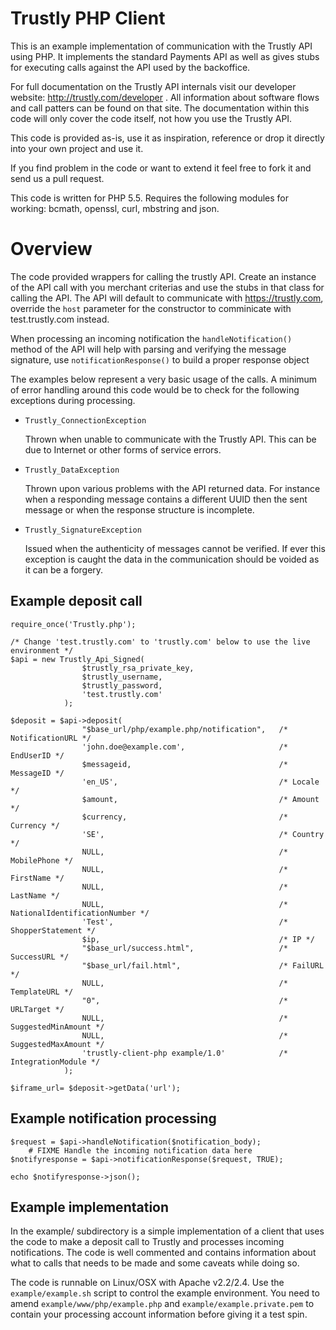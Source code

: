 Trustly PHP Client
=====================

This is an example implementation of communication with the Trustly API using
PHP. It implements the standard Payments API as well as gives stubs for
executing calls against the API used by the backoffice.

For full documentation on the Trustly API internals visit our developer
website: http://trustly.com/developer . All information about software flows and
call patters can be found on that site. The documentation within this code will
only cover the code itself, not how you use the Trustly API.

This code is provided as-is, use it as inspiration, reference or drop it
directly into your own project and use it.

If you find problem in the code or want to extend it feel free to fork it and send us
a pull request.

This code is written for PHP 5.5. Requires the following modules for working: bcmath, 
openssl, curl, mbstring and json.

Overview
========

The code provided wrappers for calling the trustly API. Create an instance of
the API call with you merchant criterias and use the stubs in that class for
calling the API. The API will default to communicate with https://trustly.com,
override the `host` parameter for the constructor to comminicate with
test.trustly.com instead.

When processing an incoming notification the `handleNotification()` method of the
API will help with parsing and verifying the message signature, use `notificationResponse()`
to build a proper response object

The examples below represent a very basic usage of the calls. A minimum of error
handling around this code would be to check for the following exceptions during
processing.

- `Trustly_ConnectionException`

  Thrown when unable to communicate with the Trustly API. This can be due to
  Internet or other forms of service errors.

- `Trustly_DataException`

  Thrown upon various problems with the API returned data. For instance when a
  responding message contains a different UUID then the sent message or when the
  response structure is incomplete.

- `Trustly_SignatureException`

  Issued when the authenticity of messages cannot be verified. If ever this
  exception is caught the data in the communication should be voided as it can be
  a forgery.

Example deposit call
--------------------

    require_once('Trustly.php');

    /* Change 'test.trustly.com' to 'trustly.com' below to use the live environment */
    $api = new Trustly_Api_Signed(
                    $trustly_rsa_private_key,
                    $trustly_username,
                    $trustly_password,
                    'test.trustly.com'
                );

    $deposit = $api->deposit(
                    "$base_url/php/example.php/notification",   /* NotificationURL */
                    'john.doe@example.com',                     /* EndUserID */
                    $messageid,                                 /* MessageID */
                    'en_US',                                    /* Locale */
                    $amount,                                    /* Amount */
                    $currency,                                  /* Currency */
                    'SE',                                       /* Country */
                    NULL,                                       /* MobilePhone */
                    NULL,                                       /* FirstName */
                    NULL,                                       /* LastName */
                    NULL,                                       /* NationalIdentificationNumber */
                    'Test',                                     /* ShopperStatement */
                    $ip,                                        /* IP */
                    "$base_url/success.html",                   /* SuccessURL */
                    "$base_url/fail.html",                      /* FailURL */
                    NULL,                                       /* TemplateURL */
                    "0",                                        /* URLTarget */
                    NULL,                                       /* SuggestedMinAmount */
                    NULL,                                       /* SuggestedMaxAmount */
                    'trustly-client-php example/1.0'            /* IntegrationModule */
                );

    $iframe_url= $deposit->getData('url');

Example notification processing
-------------------------------

    $request = $api->handleNotification($notification_body);
        # FIXME Handle the incoming notification data here
    $notifyresponse = $api->notificationResponse($request, TRUE);

    echo $notifyresponse->json();

Example implementation
----------------------

In the example/ subdirectory is a simple implementation of a client that uses
the code to make a deposit call to Trustly and processes incoming
notifications. The code is well commented and contains information about what
to calls that needs to be made and some caveats while doing so.

The code is runnable on Linux/OSX with Apache v2.2/2.4. Use the
`example/example.sh` script to control the example environment. You need to
amend `example/www/php/example.php` and `example/example.private.pem` to
contain your processing account information before giving it a test spin.
